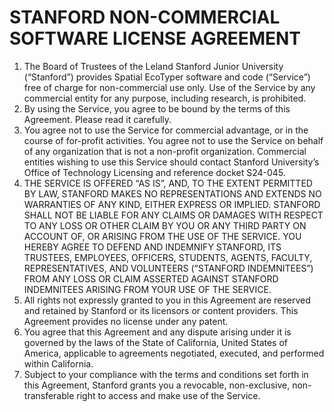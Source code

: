 # STANFORD NON-COMMERCIAL SOFTWARE LICENSE AGREEMENT

1. The Board of Trustees of the Leland Stanford Junior University (“Stanford”) provides Spatial EcoTyper software and code (“Service”) free of charge for non-commercial use only. Use of the Service by any commercial entity for any purpose, including research, is prohibited.
2. By using the Service, you agree to be bound by the terms of this Agreement. Please read it carefully.
3. You agree not to use the Service for commercial advantage, or in the course of for-profit activities. You agree not to use the Service on behalf of any organization that is not a non-profit organization. Commercial entities wishing to use this Service should contact Stanford University’s Office of Technology Licensing and reference docket S24-045.
4. THE SERVICE IS OFFERED “AS IS”, AND, TO THE EXTENT PERMITTED BY LAW, STANFORD MAKES NO REPRESENTATIONS AND EXTENDS NO WARRANTIES OF ANY KIND, EITHER EXPRESS OR IMPLIED. STANFORD SHALL NOT BE LIABLE FOR ANY CLAIMS OR DAMAGES WITH RESPECT TO ANY LOSS OR OTHER CLAIM BY YOU OR ANY THIRD PARTY ON ACCOUNT OF, OR ARISING FROM THE USE OF THE SERVICE. YOU HEREBY AGREE TO DEFEND AND INDEMNIFY STANFORD, ITS TRUSTEES, EMPLOYEES, OFFICERS, STUDENTS, AGENTS, FACULTY, REPRESENTATIVES, AND VOLUNTEERS (“STANFORD INDEMNITEES”) FROM ANY LOSS OR CLAIM ASSERTED AGAINST STANFORD INDEMNITEES ARISING FROM YOUR USE OF THE SERVICE.
5. All rights not expressly granted to you in this Agreement are reserved and retained by Stanford or its licensors or content providers. This Agreement provides no license under any patent.
6. You agree that this Agreement and any dispute arising under it is governed by the laws of the State of California, United States of America, applicable to agreements negotiated, executed, and performed within California.
7. Subject to your compliance with the terms and conditions set forth in this Agreement, Stanford grants you a revocable, non-exclusive, non-transferable right to access and make use of the Service.
